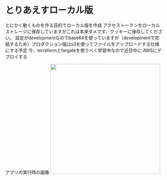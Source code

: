 # とりあえすローカル版

とにかく動くものを作る目的でローカル版を作成
アクセストークンをローカルストレージに保存していますがこれは本来ダメです、クッキーに保存してください。
設定がdevelopmentなのでbase64を使っていますが（developmentで完結するため）プロダクション版はs3を使ってファイルをアップロードする仕様にする予定
今、terraformとfargateを使うべく学習中なので近日中に
AWSにデプロイする

アプリの実行時の画像
<img src="https://github.com/yousuke-shiraishi/react_rails_gmaps/blob/main/%E3%82%B9%E3%82%AF%E3%83%AA%E3%83%BC%E3%83%B3%E3%82%B7%E3%83%A7%E3%83%83%E3%83%88_2021-09-09_8.59.07.png" width="350px">
